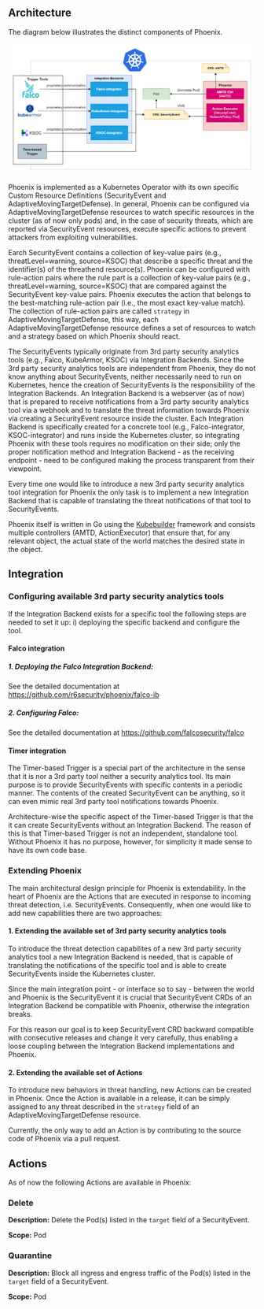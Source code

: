 ## Architecture

The diagram below illustrates the distinct components of Phoenix.

![Phoenix Architecture](img/architecture.jpg)

Phoenix is implemented as a Kubernetes Operator with its own specific Custom Resource Definitions (SecurityEvent and AdaptiveMovingTargetDefense). In general, Phoenix can be configured via AdaptiveMovingTargetDefense resources to watch specific resources in the cluster (as of now only pods) and, in the case of security threats, which are reported via SecurityEvent resources, execute specific actions to prevent attackers from exploiting vulnerabilities.

Earch SecurityEvent contains a collection of key-value pairs (e.g., threatLevel=warning, source=KSOC) that describe a specific threat and the identifier(s) of the threathend resource(s).
Phoenix can be configured with rule-action pairs where the rule part is a collection of key-value pairs (e.g., threatLevel=warning, source=KSOC) that are compared against the SecurityEvent key-value pairs. Phoenix executes the action that belongs to the best-matching rule-action pair (i.e., the most exact key-value match).
The collection of rule-action pairs are called `strategy` in AdaptiveMovingTargetDefense, this way, each AdaptiveMovingTargetDefense resource defines a set of resources to watch and a strategy based on which Phoenix should react.

The SecurityEvents typically originate from 3rd party security analytics tools (e.g., Falco, KubeArmor, KSOC) via Integration Backends. Since the 3rd party security analytics tools are independent from Phoenix, they do not know anything about SecurityEvents, neither necessarily need to run on Kubernetes, hence the creation of SecurityEvents is the responsibility of the Integration Backends. 
An Integration Backend is a webserver (as of now) that is prepared to receive notifications from a 3rd party security analytics tool via a webhook and to translate the threat information towards Phoenix via creating a SecurityEvent resource inside the cluster.
Each Integration Backend is specifically created for a concrete tool (e.g., Falco-integrator, KSOC-integrator) and runs inside the Kubernetes cluster, so integrating Phoenix with these tools requires no modification on their side; only the proper notification method and Integration Backend - as the receiving endpoint - need to be configured making the process transparent from their viewpoint.

Every time one would like to introduce a new 3rd party security analytics tool integration for Phoenix the only task is to implement a new Integration Backend that is capable of translating the threat notifications of that tool to SecurityEvents.

Phoenix itself is written in Go using the [Kubebuilder](https://book.kubebuilder.io/) framework and consists multiple controllers (AMTD, ActionExecutor) that ensure that, for any relevant object, the actual state of the world matches the desired state in the object. 

## Integration

### Configuring available 3rd party security analytics tools

If the Integration Backend exists for a specific tool the following steps are needed to set it up: i) deploying the specific backend and configure the tool.

#### Falco integration

##### 1. Deploying the Falco Integration Backend:

See the detailed documentation at https://github.com/r6security/phoenix/falco-ib

##### 2. Configuring Falco:

See the detailed documentation at https://github.com/falcosecurity/falco

#### Timer integration

The Timer-based Trigger is a special part of the architecture in the sense that it is nor a 3rd party tool neither a security analytics tool. Its main purpose is to provide SecurityEvents with specific contents in a periodic manner. 
The contents of the created SecurityEvent can be anything, so it can even mimic real 3rd party tool notifications towards Phoenix. 

Architecture-wise the specific aspect of the Timer-based Trigger is that the it can create SecurityEvents without an Integration Backend. The reason of this is that Timer-based Trigger is not an independent, standalone tool. Without Phoenix it has no purpose, however, for simplicity it made sense to have its own code base.

### Extending Phoenix 

The main architectural design principle for Phoenix is extendability. In the heart of Phoenix are the Actions that are executed in response to incoming threat detection, i.e. SecurityEvents. Consequently, when one would like to add new capabilities there are two approaches: 

#### 1. Extending the available set of 3rd party security analytics tools

To introduce the threat detection capabilites of a new 3rd party security analytics tool a new Integration Backend is needed, that is capable of translating the notifications of the specific tool and is able to create SecurityEvents inside the Kubernetes cluster.

Since the main integration point - or interface so to say - between the world and Phoenix is the SecurityEvent it is crucial that SecurityEvent CRDs of an Integration Backend be compatible with Phoenix, otherwise the integration breaks.

For this reason our goal is to keep SecurityEvent CRD backward compatible with consecutive releases and change it very carefully, thus enabling a loose coupling between the Integration Backend implementations and Phoenix.

#### 2. Extending the available set of Actions 

To introduce new behaviors in threat handling, new Actions can be created in Phoenix. Once the Action is available in a release, it can be simply assigned to any threat described in the `strategy` field of an AdaptiveMovingTargetDefense resource.

Currently, the only way to add an Action is by contributing to the source code of Phoenix via a pull request.

## Actions

As of now the following Actions are available in Phoenix:

### Delete

**Description:** Delete the Pod(s) listed in the `target` field of a SecurityEvent.

**Scope:** Pod

### Quarantine

**Description:** Block all ingress and engress traffic of the Pod(s) listed in the `target` field of a SecurityEvent.

**Scope:** Pod
